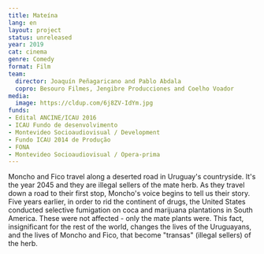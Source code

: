 ```yaml
---
title: Mateína
lang: en
layout: project
status: unreleased
year: 2019
cat: cinema
genre: Comedy
format: Film
team:
  director: Joaquín Peñagaricano and Pablo Abdala
  copro: Besouro Filmes, Jengibre Producciones and Coelho Voador
media:
  image: https://cldup.com/6j8ZV-IdYm.jpg
funds:
- Edital ANCINE/ICAU 2016
- ICAU Fundo de desenvolvimento
- Montevideo Socioaudiovisual / Development
- Fundo ICAU 2014 de Produção
- FONA
- Montevideo Socioaudiovisual / Opera-prima
---
```


Moncho and Fico travel along a deserted road in Uruguay's countryside. It's the year 2045 and they are illegal sellers of the mate herb. As they travel down a road to their first stop, Moncho's voice begins to tell us their story. Five years earlier, in order to rid the continent of drugs, the United States conducted selective fumigation on coca and marijuana plantations in South America. These were not affected - only the mate plants were. This fact, insignificant for the rest of the world, changes the lives of the Uruguayans, and the lives of Moncho and Fico, that become "transas" (illegal sellers) of the herb.
